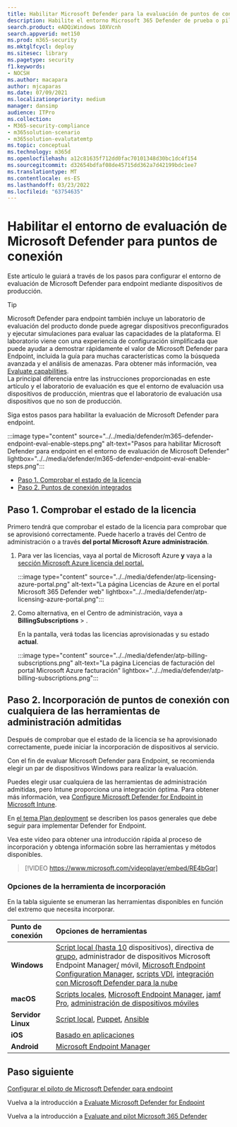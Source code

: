```yaml
---
title: Habilitar Microsoft Defender para la evaluación de puntos de conexión
description: Habilite el entorno Microsoft 365 Defender de prueba o piloto, incluida la comprobación del estado de la licencia y los puntos de conexión de incorporación
search.product: eADQiWindows 10XVcnh
search.appverid: met150
ms.prod: m365-security
ms.mktglfcycl: deploy
ms.sitesec: library
ms.pagetype: security
f1.keywords:
- NOCSH
ms.author: macapara
author: mjcaparas
ms.date: 07/09/2021
ms.localizationpriority: medium
manager: dansimp
audience: ITPro
ms.collection:
- M365-security-compliance
- m365solution-scenario
- m365solution-evalutatemtp
ms.topic: conceptual
ms.technology: m365d
ms.openlocfilehash: a12c81635f712dd0fac70101348d30bc1dc4f154
ms.sourcegitcommit: d32654bdfaf08de45715dd362a7d42199bdc1ee7
ms.translationtype: MT
ms.contentlocale: es-ES
ms.lasthandoff: 03/23/2022
ms.locfileid: "63754635"
---
```

# <a name="enable-microsoft-defender-for-endpoint-evaluation-environment"></a>Habilitar el entorno de evaluación de Microsoft Defender para puntos de conexión


Este artículo le guiará a través de los pasos para configurar el entorno de evaluación de Microsoft Defender para endpoint mediante dispositivos de producción. 


> [!TIP]
> Microsoft Defender para endpoint también incluye un laboratorio de evaluación del producto donde puede agregar dispositivos preconfigurados y ejecutar simulaciones para evaluar las capacidades de la plataforma. El laboratorio viene con una experiencia de configuración simplificada que puede ayudar a demostrar rápidamente el valor de Microsoft Defender para Endpoint, incluida la guía para muchas características como la búsqueda avanzada y el análisis de amenazas. Para obtener más información, vea [Evaluate capabilities](../defender-endpoint/evaluation-lab.md). <br> La principal diferencia entre las instrucciones proporcionadas en este artículo y el laboratorio de evaluación es que el entorno de evaluación usa dispositivos de producción, mientras que el laboratorio de evaluación usa dispositivos que no son de producción. 

Siga estos pasos para habilitar la evaluación de Microsoft Defender para endpoint.

:::image type="content" source="../../media/defender/m365-defender-endpoint-eval-enable-steps.png" alt-text="Pasos para habilitar Microsoft Defender para endpoint en el entorno de evaluación de Microsoft Defender" lightbox="../../media/defender/m365-defender-endpoint-eval-enable-steps.png":::

- [Paso 1. Comprobar el estado de la licencia](#step-1-check-license-state)
- [Paso 2. Puntos de conexión integrados](#step-2-onboard-endpoints-using-any-of-the-supported-management-tools)


## <a name="step-1-check-license-state"></a>Paso 1. Comprobar el estado de la licencia

Primero tendrá que comprobar el estado de la licencia para comprobar que se aprovisionó correctamente. Puede hacerlo a través del Centro de administración o a través **del portal Microsoft Azure administración**.


1. Para ver las licencias, vaya al portal de Microsoft Azure **y** vaya a la [sección Microsoft Azure licencia del portal.](https://portal.azure.com/#blade/Microsoft_AAD_IAM/LicensesMenuBlade/Products)

   :::image type="content" source="../../media/defender/atp-licensing-azure-portal.png" alt-text="La página Licencias de Azure en el portal Microsoft 365 Defender web" lightbox="../../media/defender/atp-licensing-azure-portal.png":::

1. Como alternativa, en el Centro de administración, vaya a **BillingSubscriptions** > .

    En la pantalla, verá todas las licencias aprovisionadas y su estado **actual**.

    :::image type="content" source="../../media/defender/atp-billing-subscriptions.png" alt-text="La página Licencias de facturación del portal Microsoft Azure facturación" lightbox="../../media/defender/atp-billing-subscriptions.png":::
    

## <a name="step-2-onboard-endpoints-using-any-of-the-supported-management-tools"></a>Paso 2. Incorporación de puntos de conexión con cualquiera de las herramientas de administración admitidas

Después de comprobar que el estado de la licencia se ha aprovisionado correctamente, puede iniciar la incorporación de dispositivos al servicio. 

Con el fin de evaluar Microsoft Defender para Endpoint, se recomienda elegir un par de dispositivos Windows para realizar la evaluación.

Puedes elegir usar cualquiera de las herramientas de administración admitidas, pero Intune proporciona una integración óptima. Para obtener más información, vea [Configure Microsoft Defender for Endpoint in Microsoft Intune](/mem/intune/protect/advanced-threat-protection-configure#enable-microsoft-defender-for-endpoint-in-intune).

En [el tema Plan deployment](../defender-endpoint/deployment-strategy.md) se describen los pasos generales que debe seguir para implementar Defender for Endpoint.  

Vea este vídeo para obtener una introducción rápida al proceso de incorporación y obtenga información sobre las herramientas y métodos disponibles.

> [!VIDEO https://www.microsoft.com/videoplayer/embed/RE4bGqr]

### <a name="onboarding-tool-options"></a>Opciones de la herramienta de incorporación

En la tabla siguiente se enumeran las herramientas disponibles en función del extremo que necesita incorporar.

Punto de conexión | Opciones de herramientas
:---|:---
**Windows** | [Script local (hasta 10](../defender-endpoint/configure-endpoints-script.md) dispositivos), directiva de [grupo,](../defender-endpoint/configure-endpoints-gp.md) administrador de dispositivos Microsoft Endpoint Manager[/](../defender-endpoint/configure-endpoints-mdm.md) móvil, [Microsoft Endpoint Configuration Manager](../defender-endpoint/configure-endpoints-sccm.md), [scripts VDI](../defender-endpoint/configure-endpoints-vdi.md), [integración con Microsoft Defender para la nube](../defender-endpoint/configure-server-endpoints.md#integration-with-azure-defender)
**macOS** | [Scripts locales](../defender-endpoint/mac-install-manually.md), [Microsoft Endpoint Manager](../defender-endpoint/mac-install-with-intune.md), [jamf Pro](../defender-endpoint/mac-install-with-jamf.md), [administración de dispositivos móviles](../defender-endpoint/mac-install-with-other-mdm.md)
**Servidor Linux** | [Script local](../defender-endpoint/linux-install-manually.md),  [Puppet](../defender-endpoint/linux-install-with-puppet.md),  [Ansible](../defender-endpoint/linux-install-with-ansible.md)
**iOS** | [Basado en aplicaciones](../defender-endpoint/ios-install.md)
**Android** | [Microsoft Endpoint Manager](../defender-endpoint/android-intune.md)



## <a name="next-step"></a>Paso siguiente
[Configurar el piloto de Microsoft Defender para endpoint](eval-defender-endpoint-pilot.md)
 
Vuelva a la introducción a [Evaluate Microsoft Defender for Endpoint](eval-defender-endpoint-overview.md)

Vuelva a la introducción a [Evaluate and pilot Microsoft 365 Defender](eval-overview.md)
